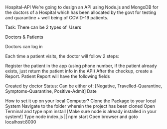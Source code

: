 
Hospital-API
We’re going to design an API using Node.js and MongoDB for the doctors of a Hospital which has been allocated by the govt for testing and quarantine + well being of COVID-19 patients.

Task:
There can be 2 types of ​ Users

Doctors & Patients

Doctors can log in

Each time a patient visits, the doctor will follow 2 steps:

Register​ the patient in the app (using phone number, if the patient already exists, just return the patient info in the API)
After the checkup, create a ​Report.
Patient Report will have the following fields

Created by doctor
Status: Can be either of: [Negative, Travelled-Quarantine, Symptoms-Quarantine, Positive-Admit]
Date


How to set it up on your local Computer?
Clone the Package to your local System
Navigate to the folder wherein the project has been cloned
Open Terminal and type npm install [Make sure node is already installed in your system!]
Type node index.js || npm start
Open browser and goto localhost:8000
